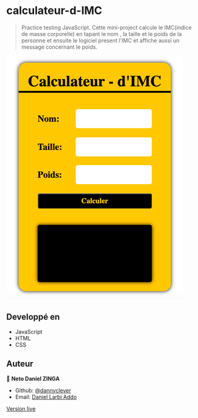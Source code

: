 # calculateur-d-IMC

> Practice testing JavaScript.
> Cette mini-project calcule le IMC(indice de masse corporelle) en tapant le  nom , la taille et le poids de la personne et ensuite le logiciel present l'IMC et affiche aussi un message concernant le poids.

![screenshot](screenshot.png)

## Developpé en

- JavaScript
- HTML
- CSS

## Auteur

👤 **Neto Daniel ZINGA**

- Github: [@dannyclever](https://github.com/dannyclever)
- Email: [Daniel Larbi Addo](danielnzinga5@gmail.com)

[Version live](https://dannyclever.github.io/calculateur-d-IMC/)
